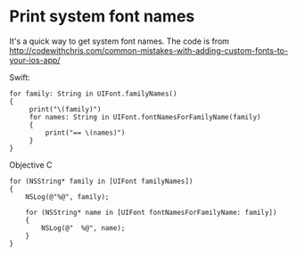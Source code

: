 # Print system font names

It's a quick way to get system font names. The code is from http://codewithchris.com/common-mistakes-with-adding-custom-fonts-to-your-ios-app/

Swift:
```
for family: String in UIFont.familyNames()
{
     print("\(family)")
     for names: String in UIFont.fontNamesForFamilyName(family)
     {
         print("== \(names)")
     }
}

```

Objective C
```
for (NSString* family in [UIFont familyNames])
{
    NSLog(@"%@", family);
        
    for (NSString* name in [UIFont fontNamesForFamilyName: family])
    {
        NSLog(@"  %@", name);
    }
}
```


